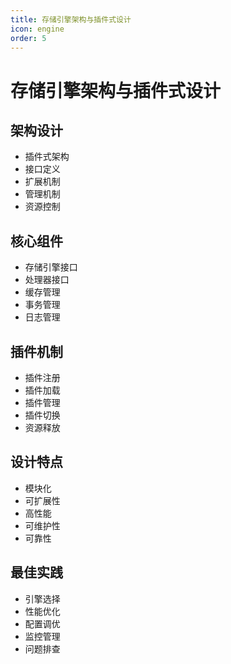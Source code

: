 ```yaml
---
title: 存储引擎架构与插件式设计
icon: engine
order: 5
---
```


# 存储引擎架构与插件式设计

## 架构设计
- 插件式架构
- 接口定义
- 扩展机制
- 管理机制
- 资源控制

## 核心组件
- 存储引擎接口
- 处理器接口
- 缓存管理
- 事务管理
- 日志管理

## 插件机制
- 插件注册
- 插件加载
- 插件管理
- 插件切换
- 资源释放

## 设计特点
- 模块化
- 可扩展性
- 高性能
- 可维护性
- 可靠性

## 最佳实践
- 引擎选择
- 性能优化
- 配置调优
- 监控管理
- 问题排查

